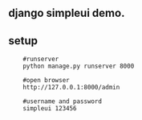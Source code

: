 django simpleui demo.
---

## setup

```
    #runserver
    python manage.py runserver 8000
    
    #open browser
    http://127.0.0.1:8000/admin
    
    #username and password
    simpleui 123456
    
``` 